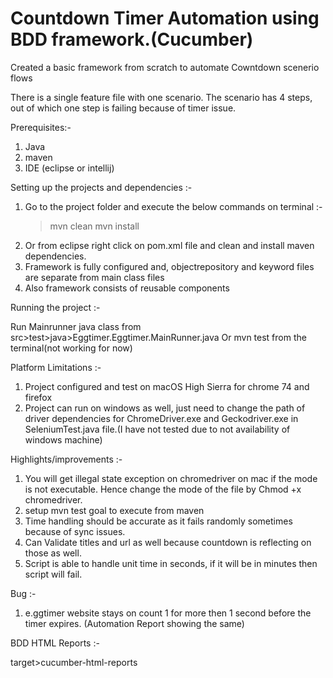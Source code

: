 # Countdown Timer Automation using BDD framework.(Cucumber)



Created a basic framework from scratch to automate Cowntdown scenerio flows 

There is a single feature file with one scenario. The scenario has 4 steps, out of which one step is failing because of timer issue.


Prerequisites:-

1. Java
2. maven
3. IDE (eclipse or intellij)


Setting up the projects and dependencies :-

1. Go to the project folder and execute the below commands on terminal :-
	> mvn clean
	> mvn install
2. Or from eclipse right click on pom.xml file and clean and install maven dependencies.
3. Framework is fully configured and, objectrepository and keyword files are separate from main class files
4. Also framework consists of reusable components

Running the project :-
 
Run Mainrunner java class from src>test>java>Eggtimer.Eggtimer.MainRunner.java
Or mvn test from the terminal(not working for now)

 Platform Limitations :-
 
 1. Project configured and test on macOS High Sierra for chrome 74 and firefox
 2. Project can run on windows as well, just need to change the path of driver dependencies for ChromeDriver.exe and Geckodriver.exe in SeleniumTest.java file.(I have not tested due to not availability of windows machine)
 
 Highlights/improvements :-
 
 1. You will get illegal state exception on chromedriver on mac if the mode is not executable. Hence change the mode of the file by Chmod +x chromedriver.
 2. setup mvn test goal to execute from maven
 3. Time handling should be accurate as it fails randomly sometimes because of sync issues.
 4. Can Validate titles and url as well because countdown is reflecting on those as well.
 5. Script is able to handle unit time in seconds, if it will be in minutes then script will fail.
 
 Bug :-
 
 1. e.ggtimer website stays on count 1 for more then 1 second before the timer expires. (Automation Report showing the same)
 
 
 BDD HTML Reports :-
 
 target>cucumber-html-reports
 
 
 
 
 
	


